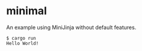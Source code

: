 # minimal

An example using MiniJinja without default features.

```console
$ cargo run
Hello World!
```
